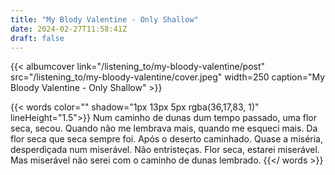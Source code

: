 ```yaml
---
title: "My Blody Valentine - Only Shallow"
date: 2024-02-27T11:58:41Z
draft: false
---
```




{{< albumcover
    link="/listening_to/my-bloody-valentine/post"
    src="/listening_to/my-bloody-valentine/cover.jpeg"
    width=250
    caption="My Bloody Valentine - Only Shallow"
    >}}

{{< words color="" shadow="1px 13px 5px rgba(36,17,83, 1)" lineHeight="1.5">}}
Num caminho de dunas dum tempo passado, uma flor seca, secou. Quando não me lembrava mais, quando me esqueci mais. Da flor seca que seca sempre foi. Após o deserto caminhado. Quase a miséria, desperdiçada num miserável. Não entristeças. Flor seca, estarei miserável. Mas miserável não serei com o caminho de dunas lembrado.
{{</ words >}}